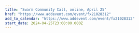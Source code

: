 ```yaml
---
title: "Swarm Community Call, online, April 25"
href: "https://www.addevent.com/event/fx21028312"
add_to_calendar: "https://www.addevent.com/event/fx21028312"
start_date: 2024-04-25T23:00:00.000Z
---
```

